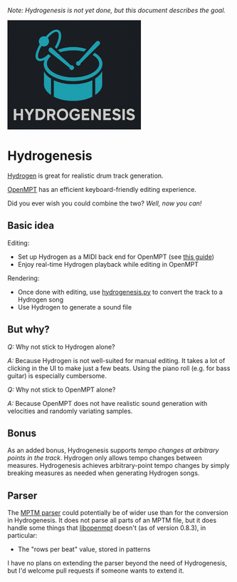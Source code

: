 *Note: Hydrogenesis is not yet done, but this document describes the goal.*

![](./logo.png)

# Hydrogenesis

[Hydrogen](http://hydrogen-music.org/) is great for realistic drum track generation.

[OpenMPT](https://openmpt.org/) has an efficient keyboard-friendly editing experience.

Did you ever wish you could combine the two? *Well, now you can!*

## Basic idea

Editing:

  * Set up Hydrogen as a MIDI back end for OpenMPT (see [this guide](./doc/playback.md))
  * Enjoy real-time Hydrogen playback while editing in OpenMPT

Rendering:

  * Once done with editing, use [hydrogenesis.py](./TODO) to convert the track to a Hydrogen song
  * Use Hydrogen to generate a sound file

## But why?

*Q:* Why not stick to Hydrogen alone?

*A:* Because Hydrogen is not well-suited for manual editing. It takes a lot of clicking in the UI to make just a few beats. Using the piano roll (e.g. for bass guitar) is especially cumbersome.

*Q:* Why not stick to OpenMPT alone?

*A:* Because OpenMPT does not have realistic sound generation with velocities and randomly variating samples.

## Bonus

As an added bonus, Hydrogenesis supports *tempo changes at arbitrary points in the track*. Hydrogen only allows tempo changes between measures. Hydrogenesis achieves arbitrary-point tempo changes by simply breaking measures as needed when generating Hydrogen songs.

## Parser

The [MPTM parser](./src/mptm_parser.py) could potentially be of wider use than for the conversion in Hydrogenesis. It does not parse all parts of an MPTM file, but it does handle some things that [libopenmpt](https://lib.openmpt.org/libopenmpt/) doesn't (as of version 0.8.3), in particular:

  * The "rows per beat" value, stored in patterns

I have no plans on extending the parser beyond the need of Hydrogenesis, but I'd welcome pull requests if someone wants to extend it.
